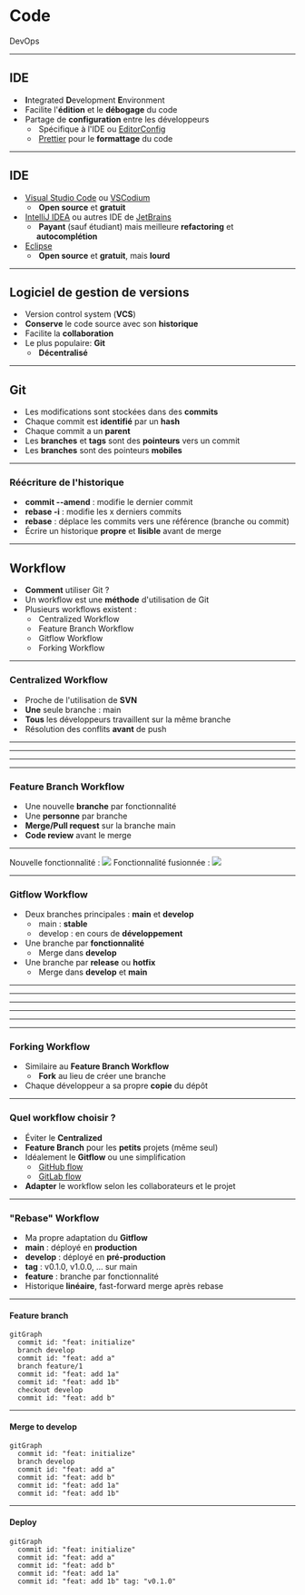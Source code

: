 # Code

DevOps

---

## IDE

- &shy;<!-- .element: class="fragment" --> **I**ntegrated **D**evelopment **E**nvironment
- &shy;<!-- .element: class="fragment" --> Facilite l'**édition** et le **débogage** du code
- &shy;<!-- .element: class="fragment" --> Partage de **configuration** entre les développeurs
  - &shy;<!-- .element: class="fragment" --> Spécifique à l'IDE ou [EditorConfig](https://editorconfig.org/)
  - &shy;<!-- .element: class="fragment" --> [Prettier](https://prettier.io/) pour le **formattage** du code

---

## IDE

- &shy;<!-- .element: class="fragment" --> [Visual Studio Code](https://code.visualstudio.com/) ou [VSCodium](https://vscodium.com/)
  - &shy;<!-- .element: class="fragment" --> **Open source** et **gratuit**
- &shy;<!-- .element: class="fragment" --> [IntelliJ IDEA](https://www.jetbrains.com/idea/) ou autres IDE de [JetBrains](https://www.jetbrains.com/)
  - &shy;<!-- .element: class="fragment" --> **Payant** (sauf étudiant) mais meilleure **refactoring** et **autocomplétion**
- &shy;<!-- .element: class="fragment" --> [Eclipse](https://www.eclipse.org/)
  - &shy;<!-- .element: class="fragment" --> **Open source** et **gratuit**, mais **lourd**

---

## Logiciel de gestion de versions

- &shy;<!-- .element: class="fragment" --> Version control system (**VCS**)
- &shy;<!-- .element: class="fragment" --> **Conserve** le code source avec son **historique**
- &shy;<!-- .element: class="fragment" --> Facilite la **collaboration**
- &shy;<!-- .element: class="fragment" --> Le plus populaire: **Git**
  - &shy;<!-- .element: class="fragment" --> **Décentralisé**

---

## Git

- &shy;<!-- .element: class="fragment" --> Les modifications sont stockées dans des **commits**
- &shy;<!-- .element: class="fragment" --> Chaque commit est **identifié** par un **hash**
- &shy;<!-- .element: class="fragment" --> Chaque commit a un **parent**
- &shy;<!-- .element: class="fragment" --> Les **branches** et **tags** sont des **pointeurs** vers un commit
- &shy;<!-- .element: class="fragment" --> Les **branches** sont des pointeurs **mobiles**

---

### Réécriture de l'historique

- &shy;<!-- .element: class="fragment" --> **commit --amend** : modifie le dernier commit
- &shy;<!-- .element: class="fragment" --> **rebase -i** : modifie les x derniers commits
- &shy;<!-- .element: class="fragment" --> **rebase** : déplace les commits vers une référence (branche ou commit)
- &shy;<!-- .element: class="fragment" --> Écrire un historique **propre** et **lisible** avant de merge

---

## Workflow

- &shy;<!-- .element: class="fragment" data-fragment-index="1" --> **Comment** utiliser Git ?
- &shy;<!-- .element: class="fragment" data-fragment-index="2" --> Un workflow est une **méthode** d'utilisation de Git
- &shy;<!-- .element: class="fragment" data-fragment-index="3" --> Plusieurs workflows existent :
  - &shy;<!-- .element: class="fragment" data-fragment-index="3" --> Centralized Workflow
  - &shy;<!-- .element: class="fragment" data-fragment-index="3" --> Feature Branch Workflow
  - &shy;<!-- .element: class="fragment" data-fragment-index="3" --> Gitflow Workflow
  - &shy;<!-- .element: class="fragment" data-fragment-index="3" --> Forking Workflow

---

### Centralized Workflow

- &shy;<!-- .element: class="fragment" --> Proche de l'utilisation de **SVN**
- &shy;<!-- .element: class="fragment" --> **Une** seule branche : main
- &shy;<!-- .element: class="fragment" --> **Tous** les développeurs travaillent sur la même branche
- &shy;<!-- .element: class="fragment" --> Résolution des conflits **avant** de push

---

<!-- .slide: data-background-size="contain" data-background-image="https://wac-cdn.atlassian.com/dam/jcr:8fe7b38d-e671-4d2f-bde7-52c5f60e1164/01%20Central%20Repository.svg" -->

---

<!-- .slide: data-background-size="contain" data-background-image="https://wac-cdn.atlassian.com/dam/jcr:2943ffa0-df0a-493b-8677-30b31a1a43e3/02%20Local%20Repository.svg" -->

---

<!-- .slide: data-background-size="contain" data-background-image="https://wac-cdn.atlassian.com/dam/jcr:78c9d390-8f85-48a3-833e-fdbc6eb65282/Marys_Repository.svg" -->

---

### Feature Branch Workflow

- &shy;<!-- .element: class="fragment" --> Une nouvelle **branche** par fonctionnalité
- &shy;<!-- .element: class="fragment" --> Une **personne** par branche
- &shy;<!-- .element: class="fragment" --> **Merge/Pull request** sur la branche main
- &shy;<!-- .element: class="fragment" --> **Code review** avant le merge

---

Nouvelle fonctionnalité :
![](https://wac-cdn.atlassian.com/dam/jcr:223f5106-2191-4450-8916-e5c80d7d907a/02.svg)
Fonctionnalité fusionnée :
![](https://wac-cdn.atlassian.com/dam/jcr:09308632-38a3-4637-bba2-af2110629d56/07.svg)

---

### Gitflow Workflow

- &shy;<!-- .element: class="fragment" --> Deux branches principales : **main** et **develop**
  - &shy;<!-- .element: class="fragment" --> main : **stable**
  - &shy;<!-- .element: class="fragment" --> develop : en cours de **développement**
- &shy;<!-- .element: class="fragment" --> Une branche par **fonctionnalité**
  - &shy;<!-- .element: class="fragment" --> Merge dans **develop**
- &shy;<!-- .element: class="fragment" --> Une branche par **release** ou **hotfix**
  - &shy;<!-- .element: class="fragment" --> Merge dans **develop** et **main**

---

<!-- .slide: data-background-size="contain" data-background-image="https://nvie.com/img/git-model@2x.png" -->

---

<!-- .slide: data-background-size="contain" data-background-image="https://wac-cdn.atlassian.com/dam/jcr:a13c18d6-94f3-4fc4-84fb-2b8f1b2fd339/01%20How%20it%20works.svg" -->

---

<!-- .slide: data-background-size="contain" data-background-image="https://wac-cdn.atlassian.com/dam/jcr:34c86360-8dea-4be4-92f7-6597d4d5bfae/02%20Feature%20branches.svg" -->

---

<!-- .slide: data-background-size="contain" data-background-image="https://wac-cdn.atlassian.com/dam/jcr:8f00f1a4-ef2d-498a-a2c6-8020bb97902f/03%20Release%20branches.svg" -->

---

<!-- .slide: data-background-size="contain" data-background-image="https://wac-cdn.atlassian.com/dam/jcr:cc0b526e-adb7-4d45-874e-9bcea9898b4a/04%20Hotfix%20branches.svg" -->

---

### Forking Workflow

- &shy;<!-- .element: class="fragment" --> Similaire au **Feature Branch Workflow**
  - &shy;<!-- .element: class="fragment" --> **Fork** au lieu de créer une branche
- &shy;<!-- .element: class="fragment" --> Chaque développeur a sa propre **copie** du dépôt

---

### Quel workflow choisir ?

- &shy;<!-- .element: class="fragment" --> Éviter le **Centralized**
- &shy;<!-- .element: class="fragment" --> **Feature Branch** pour les **petits** projets (même seul)
- &shy;<!-- .element: class="fragment" --> Idéalement le **Gitflow** ou une simplification
  - &shy;<!-- .element: class="fragment" --> [GitHub flow](https://docs.github.com/fr/get-started/quickstart/github-flow) <!-- .element: target="_blank" -->
  - &shy;<!-- .element: class="fragment" --> [GitLab flow](https://about.gitlab.com/topics/version-control/what-is-gitlab-flow/) <!-- .element: target="_blank" -->
- &shy;<!-- .element: class="fragment" --> **Adapter** le workflow selon les collaborateurs et le projet

---

### "Rebase" Workflow

- &shy;<!-- .element: class="fragment" --> Ma propre adaptation du **Gitflow**
- &shy;<!-- .element: class="fragment" --> **main** : déployé en **production**
- &shy;<!-- .element: class="fragment" --> **develop** : déployé en **pré-production**
- &shy;<!-- .element: class="fragment" --> **tag** : v0.1.0, v1.0.0, ... sur main
- &shy;<!-- .element: class="fragment" --> **feature** : branche par fonctionnalité
- &shy;<!-- .element: class="fragment" --> Historique **linéaire**, fast-forward merge après rebase

---

#### Feature branch

```mermaid
gitGraph
  commit id: "feat: initialize"
  branch develop
  commit id: "feat: add a"
  branch feature/1
  commit id: "feat: add 1a"
  commit id: "feat: add 1b"
  checkout develop
  commit id: "feat: add b"
```

---

#### Merge to develop

```mermaid
gitGraph
  commit id: "feat: initialize"
  branch develop
  commit id: "feat: add a"
  commit id: "feat: add b"
  commit id: "feat: add 1a"
  commit id: "feat: add 1b"
```

---

#### Deploy

```mermaid
gitGraph
  commit id: "feat: initialize"
  commit id: "feat: add a"
  commit id: "feat: add b"
  commit id: "feat: add 1a"
  commit id: "feat: add 1b" tag: "v0.1.0"
```
